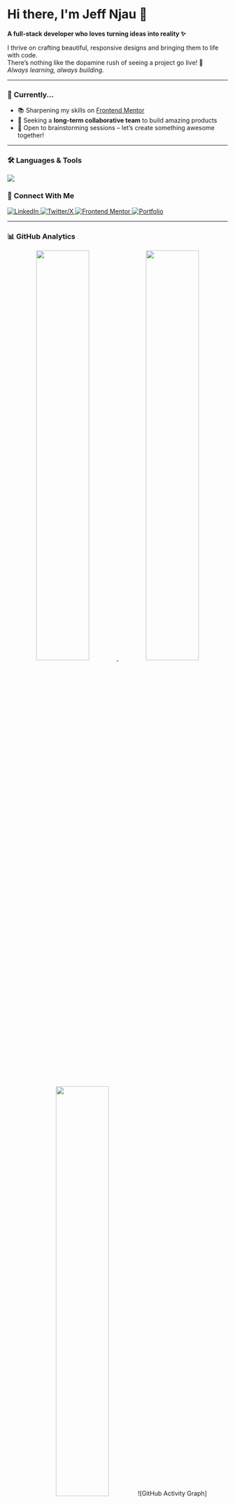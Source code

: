 # Hi there, I'm Jeff Njau 👋  
**A full-stack developer who loves turning ideas into reality ✨**  

I thrive on crafting beautiful, responsive designs and bringing them to life with code.  
There’s nothing like the dopamine rush of seeing a project go live! 🚀  
*Always learning, always building.*  

---

### 🌱 **Currently...**  
- 📚 Sharpening my skills on [Frontend Mentor](https://www.frontendmentor.io/profile/Njau-dev)  
- 🤝 Seeking a **long-term collaborative team** to build amazing products  
- 🧠 Open to brainstorming sessions – let’s create something awesome together!  

---

### 🛠️ **Languages & Tools**  
<div align="left">  
  <img src="https://skillicons.dev/icons?i=react,tailwind,nodejs,js,html,css,py,flask,mysql,postgresql,git,vercel,figma" />  
</div>  


### 🔗 **Connect With Me**  
<div align="left">  
  <a href="[https://www.linkedin.com/in/jeff-njau-a42754198/]">
    <img src="https://img.shields.io/badge/LinkedIn-0077B5?logo=linkedin&logoColor=white" alt="LinkedIn">
  </a>
  <a href="[https://x.com/dzeph01]">
    <img src="https://img.shields.io/badge/X-000000?logo=x&logoColor=white" alt="Twitter/X">
  </a>
  <a href="[https://www.frontendmentor.io/profile/Njau-dev]">
    <img src="https://img.shields.io/badge/Frontend Mentor-3F54A3?logo=frontendmentor&logoColor=white" alt="Frontend Mentor">
  </a>
  <a href="[Your Portfolio]">
    <img src="https://img.shields.io/badge/Portfolio-FF4088?logo=react&logoColor=white" alt="Portfolio">
  </a>  
</div>  

---

### 📊 **GitHub Analytics**  
<div align="center">  
  <!-- Stats & Trophies Row -->
  <a href="https://github.com/JeffNjau">
    <img width="49%" src="https://github-readme-stats.vercel.app/api?username=Njau-dev&show_icons=true&theme=dark&hide_border=true" />
    <img width="49%" src="https://github-profile-trophy.vercel.app/?username=Njau-dev&theme=onedark&no-frame=true&row=2&column=4" />
  </a>  
</div>  

<div align="center">  
  <!-- Languages & Streak -->
  <img width="49%" src="https://github-readme-stats.vercel.app/api/top-langs/?username=Njau-dev&layout=compact&theme=dark&hide_border=true" />  
![GitHub Activity Graph](https://github-readme-activity-graph.vercel.app/graph?username=Njau-dev&theme=react-dark&hide_border=true&area=true)
</div>  

---

### 👀 **Profile Views**  
<div align="center">  
  <img src="https://komarev.com/ghpvc/?username=Njau-dev&color=blue&style=flat" alt="Profile Views" />  
</div>  

---

<div align="center">  
  <sub>🚀 **Open to new opportunities** – Let's build something extraordinary!</sub>  
</div>  
